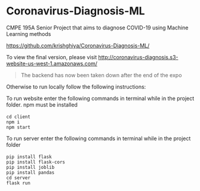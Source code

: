 # Coronavirus-Diagnosis-ML<br>
CMPE 195A Senior Project that aims to diagnose COVID-19 using Machine Learning methods<br>

https://github.com/krishghiya/Coronavirus-Diagnosis-ML/ <br>

To view the final version, please visit http://coronavirus-diagnosis.s3-website-us-west-1.amazonaws.com/ <br>
>The backend has now been taken down after the end of the expo <br>

Otherwise to run locally follow the following instructions:<br> 

To run website enter the following commands in terminal while in the project folder. npm must be installed</br>
</br>
`cd client`</br>
`npm i`</br>
`npm start`</br>

To run server enter the following commands in terminal while in the project folder</br>
</br>
`pip install flask`</br>
`pip install flask-cors`</br>
`pip install joblib`</br>
`pip install pandas`</br>
`cd server`</br>
`flask run`</br>

